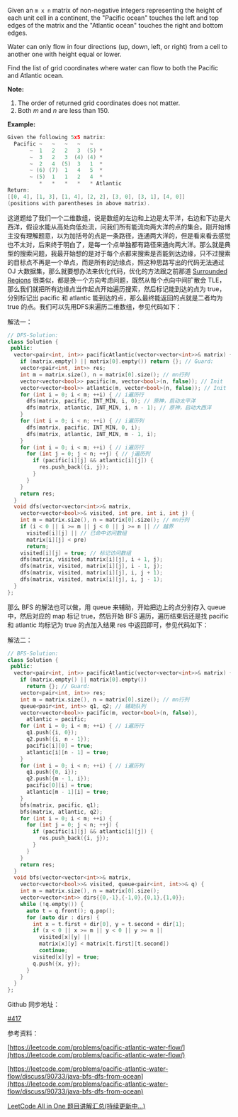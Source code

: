 Given an `m x n` matrix of non-negative integers representing the height of each unit cell in a continent, the "Pacific ocean" touches the left and top edges of the matrix and the "Atlantic ocean" touches the right and bottom edges.

Water can only flow in four directions (up, down, left, or right) from a cell to another one with height equal or lower.

Find the list of grid coordinates where water can flow to both the Pacific and Atlantic ocean.

**Note:**

1. The order of returned grid coordinates does not matter.
2. Both _m_ and _n_ are less than 150.

**Example:**

```cpp
Given the following 5x5 matrix:
  Pacific ~   ~   ~   ~   ~ 
       ~  1   2   2   3  (5) *
       ~  3   2   3  (4) (4) *
       ~  2   4  (5)  3   1  *
       ~ (6) (7)  1   4   5  *
       ~ (5)  1   1   2   4  *
          *   *   *   *   * Atlantic
Return:
[[0, 4], [1, 3], [1, 4], [2, 2], [3, 0], [3, 1], [4, 0]]
(positions with parentheses in above matrix).
```

这道题给了我们一个二维数组，说是数组的左边和上边是太平洋，右边和下边是大西洋，假设水能从高处向低处流，问我们所有能流向两大洋的点的集合。刚开始博主没有理解题意，以为加括号的点是一条路径，连通两大洋的，但是看来看去感觉也不太对，后来终于明白了，是每一个点单独都有路径来通向两大洋。那么就是典型的搜索问题，我最开始想的是对于每个点都来搜索是否能到达边缘，只不过搜索的目标点不再是一个单点，而是所有的边缘点，照这种思路写出的代码无法通过 OJ 大数据集，那么就要想办法来优化代码，优化的方法跟之前那道 [Surrounded Regions](http://www.cnblogs.com/grandyang/p/4555831.html) 很类似，都是换一个方向考虑问题，既然从每个点向中间扩散会 TLE，那么我们就把所有边缘点当作起点开始遍历搜索，然后标记能到达的点为 true，分别标记出 pacific 和 atlantic 能到达的点，那么最终能返回的点就是二者均为 true 的点。我们可以先用DFS来遍历二维数组，参见代码如下：

解法一：

```cpp
// DFS-Solution:
class Solution {
 public:
  vector<pair<int, int>> pacificAtlantic(vector<vector<int>>& matrix) {
    if (matrix.empty() || matrix[0].empty()) return {}; // Guard:
    vector<pair<int, int>> res;
    int m = matrix.size(), n = matrix[0].size(); // mn行列
    vector<vector<bool>> pacific(m, vector<bool>(n, false)); // Init
    vector<vector<bool>> atlantic(m, vector<bool>(n, false)); // Init
    for (int i = 0; i < m; ++i) { // i遍历行
      dfs(matrix, pacific, INT_MIN, i, 0); // 原神，启动太平洋
      dfs(matrix, atlantic, INT_MIN, i, n - 1); // 原神，启动大西洋
    }
    for (int i = 0; i < n; ++i) { // i遍历列
      dfs(matrix, pacific, INT_MIN, 0, i);
      dfs(matrix, atlantic, INT_MIN, m - 1, i);
    }
    for (int i = 0; i < m; ++i) { // i遍历行
      for (int j = 0; j < n; ++j) { // j遍历列
        if (pacific[i][j] && atlantic[i][j]) {
          res.push_back({i, j});
        }
      }
    }
    return res;
  }
  void dfs(vector<vector<int>>& matrix,
    vector<vector<bool>>& visited, int pre, int i, int j) {
    int m = matrix.size(), n = matrix[0].size(); // mn行列
    if (i < 0 || i >= m || j < 0 || j >= n || // 越界
      visited[i][j] || // 已命中访问数组
      matrix[i][j] < pre)
      return;
    visited[i][j] = true; // 标记访问数组
    dfs(matrix, visited, matrix[i][j], i + 1, j);
    dfs(matrix, visited, matrix[i][j], i - 1, j);
    dfs(matrix, visited, matrix[i][j], i, j + 1);
    dfs(matrix, visited, matrix[i][j], i, j - 1);
  }
};
```

那么 BFS 的解法也可以做，用 queue 来辅助，开始把边上的点分别存入 queue 中，然后对应的 map 标记 true，然后开始 BFS 遍历，遍历结束后还是找 pacific 和 atlantic 均标记为 true 的点加入结果 res 中返回即可，参见代码如下：

解法二：

```cpp
// BFS-Solution:
class Solution {
 public:
  vector<pair<int, int>> pacificAtlantic(vector<vector<int>>& matrix) {
    if (matrix.empty() || matrix[0].empty())
      return {}; // Guard:
    vector<pair<int, int>> res;
    int m = matrix.size(), n = matrix[0].size(); // mn行列
    queue<pair<int, int>> q1, q2; // 辅助队列
    vector<vector<bool>> pacific(m, vector<bool>(n, false)),
      atlantic = pacific;
    for (int i = 0; i < m; ++i) { // i遍历行
      q1.push({i, 0}); 
      q2.push({i, n - 1});
      pacific[i][0] = true;
      atlantic[i][n - 1] = true;
    }
    for (int i = 0; i < n; ++i) { // i遍历列
      q1.push({0, i});
      q2.push({m - 1, i});
      pacific[0][i] = true;
      atlantic[m - 1][i] = true;
    }
    bfs(matrix, pacific, q1);
    bfs(matrix, atlantic, q2);
    for (int i = 0; i < m; ++i) {
      for (int j = 0; j < n; ++j) {
        if (pacific[i][j] && atlantic[i][j]) {
          res.push_back({i, j});
        }
      }
    }
    return res;
  }
  void bfs(vector<vector<int>>& matrix,
    vector<vector<bool>>& visited, queue<pair<int, int>>& q) {
    int m = matrix.size(), n = matrix[0].size();
    vector<vector<int>> dirs{{0,-1},{-1,0},{0,1},{1,0}};
    while (!q.empty()) {
      auto t = q.front(); q.pop();
      for (auto dir : dirs) {
        int x = t.first + dir[0], y = t.second + dir[1];
        if (x < 0 || x >= m || y < 0 || y >= n ||
          visited[x][y] ||
          matrix[x][y] < matrix[t.first][t.second])
          continue;
        visited[x][y] = true;
        q.push({x, y});
      }
    }
  }
};
```

Github 同步地址：

[#417](https://github.com/grandyang/leetcode/issues/417)

参考资料：

[https://leetcode.com/problems/pacific-atlantic-water-flow/](https://leetcode.com/problems/pacific-atlantic-water-flow/)

[https://leetcode.com/problems/pacific-atlantic-water-flow/discuss/90733/java-bfs-dfs-from-ocean](https://leetcode.com/problems/pacific-atlantic-water-flow/discuss/90733/java-bfs-dfs-from-ocean)

[LeetCode All in One 题目讲解汇总(持续更新中...)](http://www.cnblogs.com/grandyang/p/4606334.html)